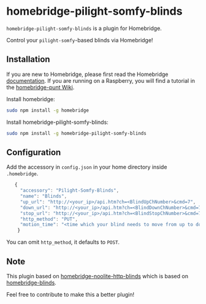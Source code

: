 # homebridge-pilight-somfy-blinds

`homebridge-pilight-somfy-blinds` is a plugin for Homebridge.

Control your `pilight-somfy`-based blinds via Homebridge!

## Installation

If you are new to Homebridge, please first read the Homebridge [documentation](https://www.npmjs.com/package/homebridge).
If you are running on a Raspberry, you will find a tutorial in the [homebridge-punt Wiki](https://github.com/cflurin/homebridge-punt/wiki/Running-Homebridge-on-a-Raspberry-Pi).

Install homebridge:
```sh
sudo npm install -g homebridge
```
Install homebridge-pilight-somfy-blinds:
```sh
sudo npm install -g homebridge-pilight-somfy-blinds
```

## Configuration

Add the accessory in `config.json` in your home directory inside `.homebridge`.

```js
   {
     "accessory": "Pilight-Somfy-Blinds",
     "name": "Blinds",
     "up_url": "http://<your_ip>/api.htm?ch=<BlindUpChNumber>&cmd=7",
     "down_url": "http://<your_ip>/api.htm?ch=<BlindDownChNumber>&cmd=7",
     "stop_url": "http://<your_ip>/api.htm?ch=<BlindStopChNumber>&cmd=7",
     "http_method": "PUT",
     "motion_time": "<time which your blind needs to move from up to down (in milliseconds)>"
    }
```

You can omit `http_method`, it defaults to `POST`.

## Note
This plugin based on [homebridge-noolite-http-blinds](https://www.npmjs.com/package/homebridge-noolite-http-blinds) which is based on [homebridge-blinds](https://www.npmjs.com/package/homebridge-blinds).

Feel free to contribute to make this a better plugin!
